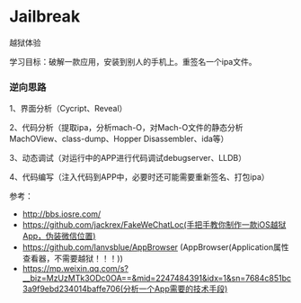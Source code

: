 # Jailbreak
越狱体验

学习目标：破解一款应用，安装到别人的手机上。重签名一个ipa文件。

### 逆向思路

1、界面分析（Cycript、Reveal）

2、代码分析（提取ipa，分析mach-O，对Mach-O文件的静态分析MachOView、class-dump、Hopper Disassembler、ida等）

3、动态调试（对运行中的APP进行代码调试debugserver、LLDB）

4、代码编写（注入代码到APP中，必要时还可能需要重新签名、打包ipa）

参考：

* http://bbs.iosre.com/
* https://github.com/jackrex/FakeWeChatLoc(手把手教你制作一款iOS越狱App，伪装微信位置)
* https://github.com/lanvsblue/AppBrowser (AppBrowser(Application属性查看器，不需要越狱！！！))
* https://mp.weixin.qq.com/s?__biz=MzUzMTk3ODc0OA==&mid=2247484391&idx=1&sn=7684c851bc3a9f9ebd234014baffe706(分析一个App需要的技术手段)